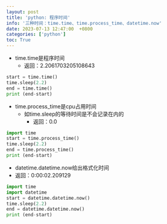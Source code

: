 ```yaml
---
layout: post
title: 'python: 程序时间'
info: '三种时间：time.time、time.process_time、datetime.now'
date: 2023-07-13 12:47:00  +0800
categories: ['python']
toc: True
---
```



- time.time是程序时间
  - 返回：2.2061703205108643

```py
start = time.time()
time.sleep(2.2)
end = time.time()
print (end-start)
```

- time.process_time是cpu占用时间
  - 如time.sleep的等待时间是不会记录在内的
    - 返回：0.0

```py
import time
start = time.process_time()
time.sleep(2.2)
end = time.process_time()
print (end-start)
```


- datetime.datetime.now给出格式化时间
- 返回：0:00:02.209129

```py
import time
import datetime
start = datetime.datetime.now()
time.sleep(2.2)
end = datetime.datetime.now()
print (end-start)
```
